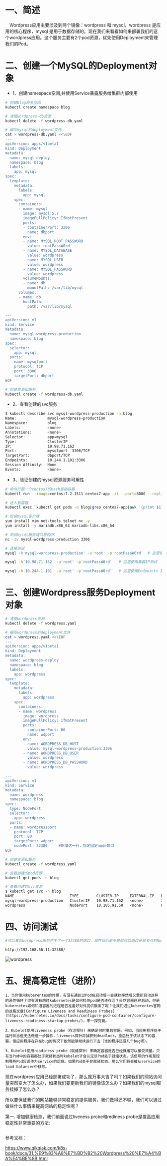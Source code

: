 # 一、简述

&#8195;Wordpress应用主要涉及到两个镜像：wordpress 和 mysql，wordpress 是应用的核心程序，mysql 是用于数据存储的。现在我们来看看如何来部署我们的这个wordpress应用。这个服务主要有2个pod资源，优先使用Deployment来管理我们的Pod。

# 二、创建一个MySQL的Deployment对象

- 1、创建namespace空间,并使用Service暴露服务给集群内部使用

```bash
# 创建blog命名空间
kubectl create namespace blog

# 清理wordpress-db资源
kubectl delete -f wordpress-db.yaml

# 编写mysql的deployment文件
cat > wordpress-db.yaml <<\EOF
---
apiVersion: apps/v1beta1
kind: Deployment
metadata:
  name: mysql-deploy
  namespace: blog
  labels:
    app: mysql
spec:
  template:
    metadata:
      labels:
        app: mysql
    spec:
      containers:
      - name: mysql
        image: mysql:5.7
        imagePullPolicy: IfNotPresent
        ports:
        - containerPort: 3306
          name: dbport
        env:
        - name: MYSQL_ROOT_PASSWORD
          value: rootPassW0rd
        - name: MYSQL_DATABASE
          value: wordpress
        - name: MYSQL_USER
          value: wordpress
        - name: MYSQL_PASSWORD
          value: wordpress
        volumeMounts:
        - name: db
          mountPath: /var/lib/mysql
      volumes:
      - name: db
        hostPath:
          path: /var/lib/mysql

---
apiVersion: v1
kind: Service
metadata:
  name: mysql-wordpress-production
  namespace: blog
spec:
  selector:
    app: mysql
  ports:
  - name: mysqlport
    protocol: TCP
    port: 3306
    targetPort: dbport
EOF

# 创建资源和服务
kubectl create -f wordpress-db.yaml
```

- 2、查看创建的svc服务

```bash
$ kubectl describe svc mysql-wordpress-production -n blog
Name:              mysql-wordpress-production
Namespace:         blog
Labels:            <none>
Annotations:       <none>
Selector:          app=mysql
Type:              ClusterIP
IP:                10.98.71.162
Port:              mysqlport  3306/TCP
TargetPort:        dbport/TCP
Endpoints:         10.244.1.101:3306
Session Affinity:  None
Events:            <none>
```

- 3、验证创建的mysql资源服务可用性

```bash
# 命令行跑一个centos7的bash基础容器
kubectl run --image=centos:7.2.1511 centos7-app -it --port=8080 --replicas=1 -n blog

# 进入到容器
kubectl exec `kubectl get pods -n blog|grep centos7-app|awk '{print $1}'` -it /bin/bash -n blog

# 安装mysql客户端
yum install vim net-tools telnet nc -y
yum install -y mariadb.x86_64 mariadb-libs.x86_64

# 测试mysql服务端口是否OK
nc -zv mysql-wordpress-production 3306

# 连接测试
mysql -h'mysql-wordpress-production' -u'root' -p'rootPassW0rd'  # 这里使用域名测试

mysql -h'10.98.71.162' -u'root' -p'rootPassW0rd'   # 这里使用集群IP测试

mysql -h'10.244.1.101' -u'root' -p'rootPassW0rd'   # 这里使用Endpoints IP测试
```

# 三、创建Wordpress服务Deployment对象

```bash
# 清理wordpress资源
kubectl delete -f wordpress.yaml

# 编写wordpress的deployment文件
cat > wordpress.yaml <<\EOF
---
apiVersion: apps/v1beta1
kind: Deployment
metadata:
  name: wordpress-deploy
  namespace: blog
  labels:
    app: wordpress
spec:
  template:
    metadata:
      labels:
        app: wordpress
    spec:
      containers:
      - name: wordpress
        image: wordpress
        imagePullPolicy: IfNotPresent
        ports:
        - containerPort: 80
          name: wdport
        env:
        - name: WORDPRESS_DB_HOST
          value: mysql-wordpress-production:3306
        - name: WORDPRESS_DB_USER
          value: wordpress
        - name: WORDPRESS_DB_PASSWORD
          value: wordpress

---
apiVersion: v1
kind: Service
metadata:
  name: wordpress
  namespace: blog
spec:
  type: NodePort
  selector:
    app: wordpress
  ports:
  - name: wordpressport
    protocol: TCP
    port: 80
    targetPort: wdport
    nodePort: 32380     #新增这一行，指定固定node端口
EOF

# 创建资源和服务
kubectl create -f wordpress.yaml

# 查看创建的pod资源
kubectl get pods -n blog

# 查看创建的svc资源
$ kubectl get svc -n blog
NAME                         TYPE        CLUSTER-IP     EXTERNAL-IP   PORT(S)        AGE
mysql-wordpress-production   ClusterIP   10.98.71.162   <none>        3306/TCP       18m
wordpress                    NodePort    10.105.91.50   <none>        80:32380/TCP   113s
```

# 四、访问测试

```bash
#可以看到wordpress服务产生了一个32380的端口，现在我们是不是就可以通过任意节点的NodeIP加上32255端口，就可以访问我们的wordpress应用了，在浏览器中打开，如果看到wordpress跳转到了安装页面，证明我们的嗯安装是没有任何问题的了，如果没有出现预期的效果，那么就需要去查看下Pod的日志来查看问题了：

http://192.168.56.11:32380/
```

![wordpress](https://github.com/Lancger/opsfull/blob/master/images/wordpress-01.png)


# 五、提高稳定性（进阶）

`1、当你使用kuberentes的时候，有没有遇到过Pod在启动后一会就挂掉然后又重新启动这样的恶性循环？你有没有想过kubernetes是如何检测pod是否还存活？虽然容器已经启动，但是kubernetes如何知道容器的进程是否准备好对外提供服务了呢？让我们通过kuberentes官网的这篇文章[Configure Liveness and Readiness Probes](https://kubernetes.io/docs/tasks/configure-pod-container/configure-liveness-readiness-startup-probes/)，来一探究竟。`

`2、Kubelet使用liveness probe（存活探针）来确定何时重启容器。例如，当应用程序处于运行状态但无法做进一步操作，liveness探针将捕获到deadlock，重启处于该状态下的容器，使应用程序在存在bug的情况下依然能够继续运行下去（谁的程序还没几个bug呢）。`

`3、Kubelet使用readiness probe（就绪探针）来确定容器是否已经就绪可以接受流量。只有当Pod中的容器都处于就绪状态时kubelet才会认定该Pod处于就绪状态。该信号的作用是控制哪些Pod应该作为service的后端。如果Pod处于非就绪状态，那么它们将会被从service的load balancer中移除。`
`

现在wordpress应用已经部署成功了，那么就万事大吉了吗？如果我们的网站访问量突然变大了怎么办，如果我们要更新我们的镜像该怎么办？如果我们的mysql服务挂掉了怎么办？

所以要保证我们的网站能够非常稳定的提供服务，我们做得还不够，我们可以通过做些什么事情来提高网站的稳定性呢？

第一. 增加健康检测，我们前面说过liveness probe和rediness probe是提高应用稳定性非常重要的方法:

```

```

参考文档：

https://www.qikqiak.com/k8s-book/docs/31.%E9%83%A8%E7%BD%B2%20Wordpress%20%E7%A4%BA%E4%BE%8B.html   
